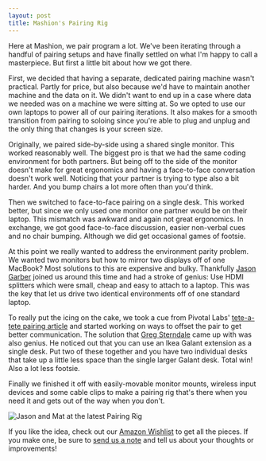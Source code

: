 ```yaml
---
layout: post
title: Mashion's Pairing Rig
---
```



Here at Mashion, we pair program a lot. We've been iterating through a handful of pairing setups and have finally settled on what I'm happy to call a masterpiece. But first a little bit about how we got there.

First, we decided that having a separate, dedicated pairing machine wasn't practical. Partly for price, but also because we'd have to maintain another machine and the data on it. We didn't want to end up in a case where data we needed was on a machine we were sitting at. So we opted to use our own laptops to power all of our pairing iterations. It also makes for a smooth transition from pairing to soloing since you're able to plug and unplug and the only thing that changes is your screen size.

Originally, we paired side-by-side using a shared single monitor. This worked reasonably well. The biggest pro is that we had the same coding environment for both partners. But being off to the side of the monitor doesn't make for great ergonomics and having a face-to-face conversation doesn't work well. Noticing that your partner is trying to type also a bit harder. And you bump chairs a lot more often than you'd think.

Then we switched to face-to-face pairing on a single desk. This worked better, but since we only used one monitor one partner would be on their laptop. This mismatch was awkward and again not great ergonomics. In exchange, we got good face-to-face discussion, easier non-verbal cues and no chair bumping. Although we did get occasional games of footsie.

At this point we really wanted to address the environment parity problem. We wanted two monitors but how to mirror two displays off of one MacBook? Most solutions to this are expensive and bulky. Thankfully [Jason Garber](http://jasongarber.com/) joined us around this time and had a stroke of genius: Use HDMI splitters which were small, cheap and easy to attach to a laptop. This was the key that let us drive two identical environments off of one standard laptop.

To really put the icing on the cake, we took a cue from Pivotal Labs' [tete-a-tete pairing article](http://pivotallabs.com/users/jsusser/blog/articles/1505-pairing-tete-a-tete) and started working on ways to offset the pair to get better communication. The solution that [Greg Sterndale](http://gregsterndale.com/) came up with was also genius. He noticed out that you can use an Ikea Galant extension as a single desk. Put two of these together and you have two individual desks that take up a little less space than the single larger Galant desk. Total win! Also a lot less footsie.

Finally we finished it off with easily-movable monitor mounts, wireless input devices and some cable clips to make a pairing rig that's there when you need it and gets out of the way when you don't.

<img class="center" src="http://f.cl.ly/items/2i1B1W2Z222P0l3r0h2Q/IMG_0694.jpg" alt="Jason and Mat at the latest Pairing Rig" />

If you like the idea, check out our [Amazon Wishlist](http://amzn.com/w/3QE883URUTEEE) to get all the pieces. If you make one, be sure to [send us a note](http://twitter.com/mashionllc) and tell us about your thoughts or improvements!
